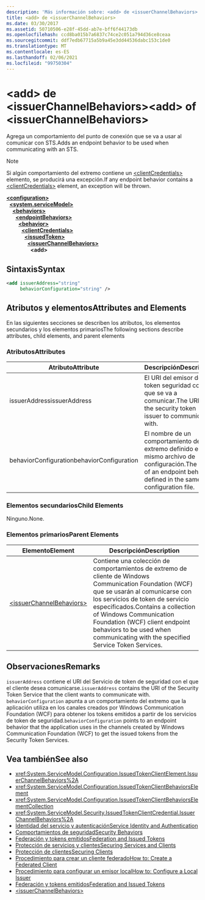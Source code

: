 ```yaml
---
description: 'Más información sobre: <add> de <issuerChannelBehaviors>'
title: <add> de <issuerChannelBehaviors>
ms.date: 03/30/2017
ms.assetid: 50710506-e28f-45dd-ab7e-bff6f44173db
ms.openlocfilehash: ccd8ba015b7a6837c74ce2c051a794d36ce8ceaa
ms.sourcegitcommit: ddf7edb67715a5b9a45e3dd44536dabc153c1de0
ms.translationtype: MT
ms.contentlocale: es-ES
ms.lasthandoff: 02/06/2021
ms.locfileid: "99750304"
---
```

# <a name="add-of-issuerchannelbehaviors"></a><span data-ttu-id="7f204-103">\<add> de \<issuerChannelBehaviors></span><span class="sxs-lookup"><span data-stu-id="7f204-103">\<add> of \<issuerChannelBehaviors></span></span>

<span data-ttu-id="7f204-104">Agrega un comportamiento del punto de conexión que se va a usar al comunicar con STS.</span><span class="sxs-lookup"><span data-stu-id="7f204-104">Adds an endpoint behavior to be used when communicating with an STS.</span></span>

> [!NOTE]
> <span data-ttu-id="7f204-105">Si algún comportamiento del extremo contiene un [\<clientCredentials>](clientcredentials.md) elemento, se producirá una excepción.</span><span class="sxs-lookup"><span data-stu-id="7f204-105">If any endpoint behavior contains a [\<clientCredentials>](clientcredentials.md) element, an exception will be thrown.</span></span>

[**\<configuration>**](../configuration-element.md)\
&nbsp;&nbsp;[**\<system.serviceModel>**](system-servicemodel.md)\
&nbsp;&nbsp;&nbsp;&nbsp;[**\<behaviors>**](behaviors.md)\
&nbsp;&nbsp;&nbsp;&nbsp;&nbsp;&nbsp;[**\<endpointBehaviors>**](endpointbehaviors.md)\
&nbsp;&nbsp;&nbsp;&nbsp;&nbsp;&nbsp;&nbsp;&nbsp;[**\<behavior>**](behavior-of-endpointbehaviors.md)\
&nbsp;&nbsp;&nbsp;&nbsp;&nbsp;&nbsp;&nbsp;&nbsp;&nbsp;&nbsp;[**\<clientCredentials>**](clientcredentials.md)\
&nbsp;&nbsp;&nbsp;&nbsp;&nbsp;&nbsp;&nbsp;&nbsp;&nbsp;&nbsp;&nbsp;&nbsp;[**\<issuedToken>**](issuedtoken.md)\
&nbsp;&nbsp;&nbsp;&nbsp;&nbsp;&nbsp;&nbsp;&nbsp;&nbsp;&nbsp;&nbsp;&nbsp;&nbsp;&nbsp;[**\<issuerChannelBehaviors>**](issuerchannelbehaviors-element.md)\
&nbsp;&nbsp;&nbsp;&nbsp;&nbsp;&nbsp;&nbsp;&nbsp;&nbsp;&nbsp;&nbsp;&nbsp;&nbsp;&nbsp;&nbsp;&nbsp;**\<add>**  

## <a name="syntax"></a><span data-ttu-id="7f204-106">Sintaxis</span><span class="sxs-lookup"><span data-stu-id="7f204-106">Syntax</span></span>

```xml
<add issuerAddress="string"
     behaviorConfiguration="string" />
```

## <a name="attributes-and-elements"></a><span data-ttu-id="7f204-107">Atributos y elementos</span><span class="sxs-lookup"><span data-stu-id="7f204-107">Attributes and Elements</span></span>

<span data-ttu-id="7f204-108">En las siguientes secciones se describen los atributos, los elementos secundarios y los elementos primarios</span><span class="sxs-lookup"><span data-stu-id="7f204-108">The following sections describe attributes, child elements, and parent elements</span></span>

### <a name="attributes"></a><span data-ttu-id="7f204-109">Atributos</span><span class="sxs-lookup"><span data-stu-id="7f204-109">Attributes</span></span>

|<span data-ttu-id="7f204-110">Atributo</span><span class="sxs-lookup"><span data-stu-id="7f204-110">Attribute</span></span>|<span data-ttu-id="7f204-111">Descripción</span><span class="sxs-lookup"><span data-stu-id="7f204-111">Description</span></span>|
|---------------|-----------------|
|<span data-ttu-id="7f204-112">issuerAddress</span><span class="sxs-lookup"><span data-stu-id="7f204-112">issuerAddress</span></span>|<span data-ttu-id="7f204-113">El URI del emisor del token seguridad con el que se va a comunicar.</span><span class="sxs-lookup"><span data-stu-id="7f204-113">The URI of the security token issuer to communicate with.</span></span>|
|<span data-ttu-id="7f204-114">behaviorConfiguration</span><span class="sxs-lookup"><span data-stu-id="7f204-114">behaviorConfiguration</span></span>|<span data-ttu-id="7f204-115">El nombre de un comportamiento del extremo definido en el mismo archivo de configuración.</span><span class="sxs-lookup"><span data-stu-id="7f204-115">The name of an endpoint behavior defined in the same configuration file.</span></span>|

### <a name="child-elements"></a><span data-ttu-id="7f204-116">Elementos secundarios</span><span class="sxs-lookup"><span data-stu-id="7f204-116">Child Elements</span></span>

<span data-ttu-id="7f204-117">Ninguno.</span><span class="sxs-lookup"><span data-stu-id="7f204-117">None.</span></span>

### <a name="parent-elements"></a><span data-ttu-id="7f204-118">Elementos primarios</span><span class="sxs-lookup"><span data-stu-id="7f204-118">Parent Elements</span></span>

|<span data-ttu-id="7f204-119">Elemento</span><span class="sxs-lookup"><span data-stu-id="7f204-119">Element</span></span>|<span data-ttu-id="7f204-120">Descripción</span><span class="sxs-lookup"><span data-stu-id="7f204-120">Description</span></span>|
|-------------|-----------------|
|[\<issuerChannelBehaviors>](issuerchannelbehaviors-element.md)|<span data-ttu-id="7f204-121">Contiene una colección de comportamientos de extremo de cliente de Windows Communication Foundation (WCF) que se usarán al comunicarse con los servicios de token de servicio especificados.</span><span class="sxs-lookup"><span data-stu-id="7f204-121">Contains a collection of Windows Communication Foundation (WCF) client endpoint behaviors to be used when communicating with the specified Service Token Services.</span></span>|

## <a name="remarks"></a><span data-ttu-id="7f204-122">Observaciones</span><span class="sxs-lookup"><span data-stu-id="7f204-122">Remarks</span></span>

<span data-ttu-id="7f204-123">`issuerAddress` contiene el URI del Servicio de token de seguridad con el que el cliente desea comunicarse.</span><span class="sxs-lookup"><span data-stu-id="7f204-123">`issuerAddress` contains the URI of the Security Token Service that the client wants to communicate with.</span></span> <span data-ttu-id="7f204-124">`behaviorConfiguration` apunta a un comportamiento del extremo que la aplicación utiliza en los canales creados por Windows Communication Foundation (WCF) para obtener los tokens emitidos a partir de los servicios de token de seguridad.</span><span class="sxs-lookup"><span data-stu-id="7f204-124">`behaviorConfiguration` points to an endpoint behavior that the application uses in the channels created by Windows Communication Foundation (WCF) to get the issued tokens from the Security Token Services.</span></span>

## <a name="see-also"></a><span data-ttu-id="7f204-125">Vea también</span><span class="sxs-lookup"><span data-stu-id="7f204-125">See also</span></span>

- <xref:System.ServiceModel.Configuration.IssuedTokenClientElement.IssuerChannelBehaviors%2A>
- <xref:System.ServiceModel.Configuration.IssuedTokenClientBehaviorsElement>
- <xref:System.ServiceModel.Configuration.IssuedTokenClientBehaviorsElementCollection>
- <xref:System.ServiceModel.Security.IssuedTokenClientCredential.IssuerChannelBehaviors%2A>
- [<span data-ttu-id="7f204-126">Identidad del servicio y autenticación</span><span class="sxs-lookup"><span data-stu-id="7f204-126">Service Identity and Authentication</span></span>](../../../wcf/feature-details/service-identity-and-authentication.md)
- [<span data-ttu-id="7f204-127">Comportamientos de seguridad</span><span class="sxs-lookup"><span data-stu-id="7f204-127">Security Behaviors</span></span>](../../../wcf/feature-details/security-behaviors-in-wcf.md)
- [<span data-ttu-id="7f204-128">Federación y tokens emitidos</span><span class="sxs-lookup"><span data-stu-id="7f204-128">Federation and Issued Tokens</span></span>](../../../wcf/feature-details/federation-and-issued-tokens.md)
- [<span data-ttu-id="7f204-129">Protección de servicios y clientes</span><span class="sxs-lookup"><span data-stu-id="7f204-129">Securing Services and Clients</span></span>](../../../wcf/feature-details/securing-services-and-clients.md)
- [<span data-ttu-id="7f204-130">Protección de clientes</span><span class="sxs-lookup"><span data-stu-id="7f204-130">Securing Clients</span></span>](../../../wcf/securing-clients.md)
- [<span data-ttu-id="7f204-131">Procedimiento para crear un cliente federado</span><span class="sxs-lookup"><span data-stu-id="7f204-131">How to: Create a Federated Client</span></span>](../../../wcf/feature-details/how-to-create-a-federated-client.md)
- [<span data-ttu-id="7f204-132">Procedimiento para configurar un emisor local</span><span class="sxs-lookup"><span data-stu-id="7f204-132">How to: Configure a Local Issuer</span></span>](../../../wcf/feature-details/how-to-configure-a-local-issuer.md)
- [<span data-ttu-id="7f204-133">Federación y tokens emitidos</span><span class="sxs-lookup"><span data-stu-id="7f204-133">Federation and Issued Tokens</span></span>](../../../wcf/feature-details/federation-and-issued-tokens.md)
- [\<issuerChannelBehaviors>](issuerchannelbehaviors-element.md)
